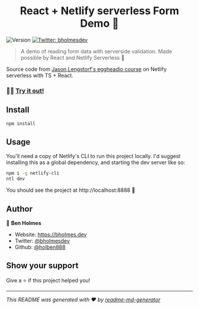 <h1 align="center">React + Netlify serverless Form Demo 📝</h1>
<p>
  <img alt="Version" src="https://img.shields.io/badge/version-1.0.0-blue.svg?cacheSeconds=2592000" />
  <a href="https://twitter.com/bholmesdev" target="_blank">
    <img alt="Twitter: bholmesdev" src="https://img.shields.io/twitter/follow/bholmesdev.svg?style=social" />
  </a>
</p>

> A demo of reading form data with serverside validation. Made possible by React and Netlify Serverless 🔹 

Source code from [Jason Lengstorf's eggheadio course](https://egghead.io/courses/create-a-typescript-powered-serverless-react-application-cf0acfbf) on Netlify serverless with TS + React.

### 🧑‍💻 [Try it out!](https://form-validation-demo.netlify.app)

## Install

```sh
npm install
```

## Usage

You'll need a copy of Netlify's CLI to run this project locally. I'd suggest installing this as a global dependency, and starting the dev server like so:

```sh
npm i -g netlify-cli
ntl dev
```

You should see the project at http://localhost:8888 🚀

## Author

👤 **Ben Holmes**

* Website: https://bholmes.dev
* Twitter: [@bholmesdev](https://twitter.com/bholmesdev)
* Github: [@holben888](https://github.com/holben888)

## Show your support

Give a ⭐️ if this project helped you!

***
_This README was generated with ❤️ by [readme-md-generator](https://github.com/kefranabg/readme-md-generator)_